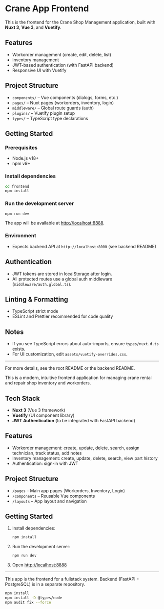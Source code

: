 # Crane App Frontend

This is the frontend for the Crane Shop Management application, built with **Nuxt 3**, **Vue 3**, and **Vuetify**.

## Features
- Workorder management (create, edit, delete, list)
- Inventory management
- JWT-based authentication (with FastAPI backend)
- Responsive UI with Vuetify

## Project Structure
- `components/` – Vue components (dialogs, forms, etc.)
- `pages/` – Nuxt pages (workorders, inventory, login)
- `middleware/` – Global route guards (auth)
- `plugins/` – Vuetify plugin setup
- `types/` – TypeScript type declarations

## Getting Started

### Prerequisites
- Node.js v18+
- npm v9+

### Install dependencies
```bash
cd frontend
npm install
```

### Run the development server
```bash
npm run dev
```

The app will be available at [http://localhost:8888](http://localhost:8888).

### Environment
- Expects backend API at `http://localhost:8000` (see backend README)

## Authentication
- JWT tokens are stored in localStorage after login.
- All protected routes use a global auth middleware (`middleware/auth.global.ts`).

## Linting & Formatting
- TypeScript strict mode
- ESLint and Prettier recommended for code quality

## Notes
- If you see TypeScript errors about auto-imports, ensure `types/nuxt.d.ts` exists.
- For UI customization, edit `assets/vuetify-overrides.css`.

---
For more details, see the root README or the backend README.


This is a modern, intuitive frontend application for managing crane rental and repair shop inventory and workorders.

## Tech Stack
- **Nuxt 3** (Vue 3 framework)
- **Vuetify** (UI component library)
- **JWT Authentication** (to be integrated with FastAPI backend)

## Features
- Workorder management: create, update, delete, search, assign technician, track status, add notes
- Inventory management: create, update, delete, search, view part history
- Authentication: sign-in with JWT

## Project Structure
- `/pages` – Main app pages (Workorders, Inventory, Login)
- `/components` – Reusable Vue components
- `/layouts` – App layout and navigation

## Getting Started
1. Install dependencies:
   ```bash
   npm install
   ```
2. Run the development server:
   ```bash
   npm run dev
   ```
3. Open [http://localhost:8888](http://localhost:8888)

---

This app is the frontend for a fullstack system. Backend (FastAPI + PostgreSQL) is in a separate repository.


```bash
npm install
npm install -D @types/node
npm audit fix --force
```
